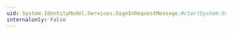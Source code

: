 ```yaml
---
uid: System.IdentityModel.Services.SignInRequestMessage.#ctor(System.Uri,System.String)
internalonly: False
---
```

